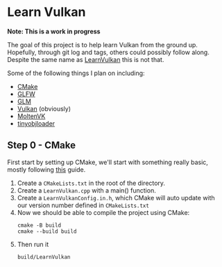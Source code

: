 Learn Vulkan
============

**Note: This is a work in progress**

The goal of this project is to help learn Vulkan from the ground up. Hopefully, through git log and tags, others could possibly follow along. Despite the same name as [LearnVulkan](https://learnvulkan.com/) this is not that.

Some of the following things I plan on including:

* [CMake](https://cmake.org/)
* [GLFW](https://www.glfw.org/)
* [GLM](https://glm.g-truc.net/)
* [Vulkan](https://www.vulkan.org/) (obviously)
* [MoltenVK](https://moltengl.com/moltenvk/)
* [tinyobjloader](https://github.com/tinyobjloader/tinyobjloader)

## Step 0 - CMake

First start by setting up CMake, we'll start with something really basic, mostly following [this](https://cmake.org/cmake/help/latest/guide/tutorial/A%20Basic%20Starting%20Point.html) guide.

1. Create a `CMakeLists.txt` in the root of the directory.
2. Create a `LearnVulkan.cpp` with a main() function.
3. Create a `LearnVulkanConfig.in.h`, which CMake will auto update with our version number defined in `CMakeLists.txt`
4. Now we should be able to compile the project using CMake:
    ```
    cmake -B build
    cmake --build build
    ```
5. Then run it
    ```
    build/LearnVulkan
    ```
